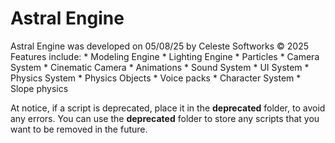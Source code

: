 # Astral Engine
Astral Engine was developed on 05/08/25 by Celeste Softworks © 2025
	Features include:
		* Modeling Engine
		* Lighting Engine
		* Particles
		* Camera System
		* Cinematic Camera
		* Animations
		* Sound System
		* UI System
		* Physics System
		* Physics Objects
		* Voice packs
		* Character System
    * Slope physics
  
At notice, if a script is deprecated, place it in the __deprecated__ folder, to avoid any errors.
You can use the __deprecated__ folder to store any scripts that you want to be removed in the future.
